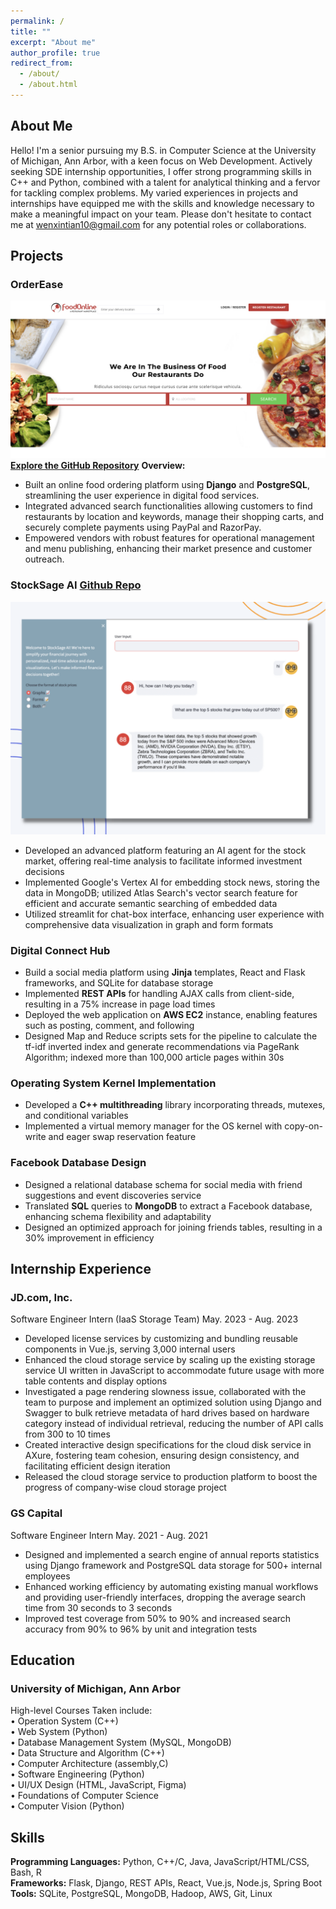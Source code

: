 ```yaml
---
permalink: /
title: ""
excerpt: "About me"
author_profile: true
redirect_from: 
  - /about/
  - /about.html
---
```


## About Me
Hello! I'm a senior pursuing my B.S. in Computer Science at the University of Michigan, Ann Arbor, with a keen focus on Web Development. Actively seeking SDE internship opportunities, I offer strong programming skills in C++ and Python, combined with a talent for analytical thinking and a fervor for tackling complex problems. My varied experiences in projects and internships have equipped me with the skills and knowledge necessary to make a meaningful impact on your team. Please don't hesitate to contact me at wenxintian10@gmail.com for any potential roles or collaborations.

## Projects
### OrderEase
[![OrderEase](images/orderease.png)](https://github.com/NicoleeeTian/OrderEase)
**[Explore the GitHub Repository](https://github.com/NicoleeeTian/OrderEase)**
**Overview:**
- Built an online food ordering platform using **Django** and **PostgreSQL**, streamlining the user experience in digital food services.
- Integrated advanced search functionalities allowing customers to find restaurants by location and keywords, manage their shopping carts, and securely complete payments using PayPal and RazorPay.
- Empowered vendors with robust features for operational management and menu publishing, enhancing their market presence and customer outreach.

### StockSage AI [Github Repo](https://github.com/NicoleeeTian/StockSage)
![StockSage Project Image](images/stock.png)
- Developed an advanced platform featuring an AI agent for the stock market, offering real-time analysis to facilitate informed investment decisions
- Implemented Google's Vertex AI for embedding stock news, storing the data in MongoDB; utilized Atlas Search's vector search feature for efficient and accurate semantic searching of embedded data
- Utilized streamlit for chat-box interface, enhancing user experience with comprehensive data visualization in graph and form formats

### Digital Connect Hub
-	Build a social media platform using **Jinja** templates, React and Flask frameworks, and SQLite for database storage
-	Implemented **REST APIs** for handling AJAX calls from client-side, resulting in a 75% increase in page load times
-	Deployed the web application on **AWS EC2** instance, enabling features such as posting, comment, and following
-	Designed Map and Reduce scripts sets for the pipeline to calculate the tf-idf inverted index and generate recommendations via PageRank Algorithm; indexed more than 100,000 article pages within 30s

### Operating System Kernel Implementation
- Developed a **C++ multithreading** library incorporating threads, mutexes, and conditional variables
- Implemented a virtual memory manager for the OS kernel with copy-on-write and eager swap reservation feature

### Facebook Database Design
- Designed a relational database schema for social media with friend suggestions and event discoveries service
- Translated **SQL** queries to **MongoDB** to extract a Facebook database, enhancing schema flexibility and adaptability
- Designed an optimized approach for joining friends tables, resulting in a 30% improvement in efficiency

## Internship Experience
### JD.com, Inc.
Software Engineer Intern (IaaS Storage Team) May. 2023 - Aug. 2023 
- Developed license services by customizing and bundling reusable components in Vue.js, serving 3,000 internal users
- Enhanced the cloud storage service by scaling up the existing storage service UI written in JavaScript to accommodate future usage with more table contents and display options
- Investigated a page rendering slowness issue, collaborated with the team to purpose and implement an optimized solution using Django and Swagger to bulk retrieve metadata of hard drives based on hardware category instead of individual retrieval, reducing the number of API calls from 300 to 10 times
- Created interactive design specifications for the cloud disk service in AXure, fostering team cohesion, ensuring design consistency, and facilitating efficient design iteration
- Released the cloud storage service to production platform to boost the progress of company-wise cloud storage project

### GS Capital
Software Engineer Intern May. 2021 - Aug. 2021
- Designed and implemented a search engine of annual reports statistics using Django framework and PostgreSQL data storage for 500+ internal employees
- Enhanced working efficiency by automating existing manual workflows and providing user-friendly interfaces, dropping the average search time from 30 seconds to 3 seconds
- Improved test coverage from 50% to 90% and increased search accuracy from 90% to 96% by unit and integration tests

## Education
### University of Michigan, Ann Arbor 
High-level Courses Taken include: <br>
•	 Operation System (C++) <br>
•	 Web System (Python) <br>
•	 Database Management System (MySQL, MongoDB) <br>
•	 Data Structure and Algorithm (C++) <br>
•	 Computer Architecture (assembly,C) <br>
•	 Software Engineering (Python) <br>
•	 UI/UX Design (HTML, JavaScript, Figma) <br>
•	 Foundations of Computer Science <br>
•	 Computer Vision (Python) <br>

## Skills
**Programming Languages:** Python, C++/C, Java, JavaScript/HTML/CSS, Bash, R <br>
**Frameworks:** Flask, Django, REST APIs, React, Vue.js, Node.js, Spring Boot <br>
**Tools:** SQLite, PostgreSQL, MongoDB, Hadoop, AWS, Git, Linux <br>